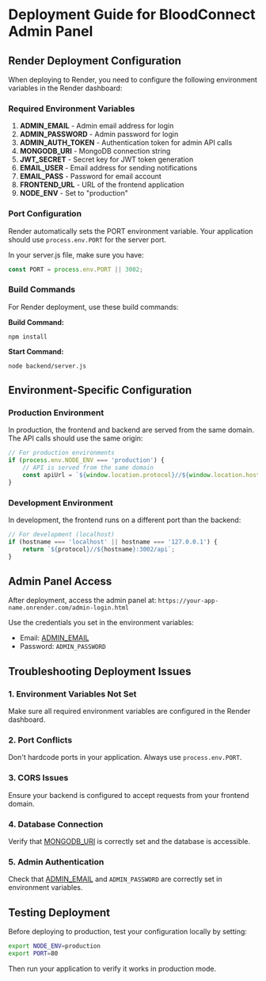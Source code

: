 # Deployment Guide for BloodConnect Admin Panel

## Render Deployment Configuration

When deploying to Render, you need to configure the following environment variables in the Render dashboard:

### Required Environment Variables

1. **ADMIN_EMAIL** - Admin email address for login
2. **ADMIN_PASSWORD** - Admin password for login
3. **ADMIN_AUTH_TOKEN** - Authentication token for admin API calls
4. **MONGODB_URI** - MongoDB connection string
5. **JWT_SECRET** - Secret key for JWT token generation
6. **EMAIL_USER** - Email address for sending notifications
7. **EMAIL_PASS** - Password for email account
8. **FRONTEND_URL** - URL of the frontend application
9. **NODE_ENV** - Set to "production"

### Port Configuration

Render automatically sets the PORT environment variable. Your application should use `process.env.PORT` for the server port.

In your server.js file, make sure you have:
```javascript
const PORT = process.env.PORT || 3002;
```

### Build Commands

For Render deployment, use these build commands:

**Build Command:**
```
npm install
```

**Start Command:**
```
node backend/server.js
```

## Environment-Specific Configuration

### Production Environment

In production, the frontend and backend are served from the same domain. The API calls should use the same origin:

```javascript
// For production environments
if (process.env.NODE_ENV === 'production') {
    // API is served from the same domain
    const apiUrl = `${window.location.protocol}//${window.location.hostname}${window.location.port ? ':' + window.location.port : ''}/api`;
}
```

### Development Environment

In development, the frontend runs on a different port than the backend:

```javascript
// For development (localhost)
if (hostname === 'localhost' || hostname === '127.0.0.1') {
    return `${protocol}//${hostname}:3002/api`;
}
```

## Admin Panel Access

After deployment, access the admin panel at:
`https://your-app-name.onrender.com/admin-login.html`

Use the credentials you set in the environment variables:
- Email: [ADMIN_EMAIL](file://c:\Users\Ajay\Videos\blood%20donation\backend\routes\admin.js#L24-L24)
- Password: `ADMIN_PASSWORD`

## Troubleshooting Deployment Issues

### 1. Environment Variables Not Set
Make sure all required environment variables are configured in the Render dashboard.

### 2. Port Conflicts
Don't hardcode ports in your application. Always use `process.env.PORT`.

### 3. CORS Issues
Ensure your backend is configured to accept requests from your frontend domain.

### 4. Database Connection
Verify that [MONGODB_URI](file://c:\Users\Ajay\Videos\blood%20donation\backend\server.js#L14-L14) is correctly set and the database is accessible.

### 5. Admin Authentication
Check that [ADMIN_EMAIL](file://c:\Users\Ajay\Videos\blood%20donation\backend\routes\admin.js#L24-L24) and `ADMIN_PASSWORD` are correctly set in environment variables.

## Testing Deployment

Before deploying to production, test your configuration locally by setting:
```bash
export NODE_ENV=production
export PORT=80
```

Then run your application to verify it works in production mode.